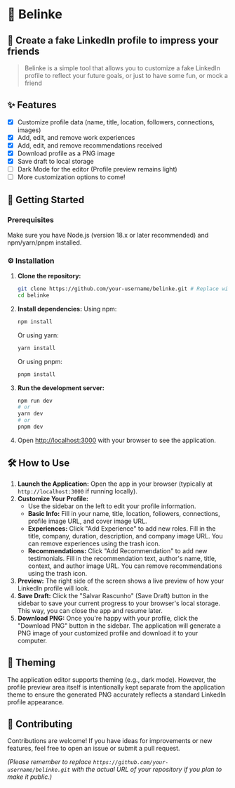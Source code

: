 # 🐝 Belinke
## 🚧 Create a fake LinkedIn profile to impress your friends
> Belinke is a simple tool that allows you to customize a fake LinkedIn profile to reflect your future goals, or just to have some fun, or mock a friend

## ✨ Features
- [x] Customize profile data (name, title, location, followers, connections, images)
- [x] Add, edit, and remove work experiences
- [x] Add, edit, and remove recommendations received
- [x] Download profile as a PNG image
- [x] Save draft to local storage
- [ ] Dark Mode for the editor (Profile preview remains light)
- [ ] More customization options to come!

## 🚀 Getting Started

### Prerequisites

Make sure you have Node.js (version 18.x or later recommended) and npm/yarn/pnpm installed.

### ⚙️ Installation

1.  **Clone the repository:**
    ```bash
    git clone https://github.com/your-username/belinke.git # Replace with your actual repo URL
    cd belinke
    ```

2.  **Install dependencies:**
    Using npm:
    ```bash
    npm install
    ```
    Or using yarn:
    ```bash
    yarn install
    ```
    Or using pnpm:
    ```bash
    pnpm install
    ```

3.  **Run the development server:**
    ```bash
    npm run dev
    # or
    yarn dev
    # or
    pnpm dev
    ```

4.  Open [http://localhost:3000](http://localhost:3000) with your browser to see the application.

## 🛠️ How to Use

1.  **Launch the Application:** Open the app in your browser (typically at `http://localhost:3000` if running locally).
2.  **Customize Your Profile:**
    *   Use the sidebar on the left to edit your profile information.
    *   **Basic Info:** Fill in your name, title, location, followers, connections, profile image URL, and cover image URL.
    *   **Experiences:** Click "Add Experience" to add new roles. Fill in the title, company, duration, description, and company image URL. You can remove experiences using the trash icon.
    *   **Recommendations:** Click "Add Recommendation" to add new testimonials. Fill in the recommendation text, author's name, title, context, and author image URL. You can remove recommendations using the trash icon.
3.  **Preview:** The right side of the screen shows a live preview of how your LinkedIn profile will look.
4.  **Save Draft:** Click the "Salvar Rascunho" (Save Draft) button in the sidebar to save your current progress to your browser's local storage. This way, you can close the app and resume later.
5.  **Download PNG:** Once you're happy with your profile, click the "Download PNG" button in the sidebar. The application will generate a PNG image of your customized profile and download it to your computer.

## 🎨 Theming

The application editor supports theming (e.g., dark mode). However, the profile preview area itself is intentionally kept separate from the application theme to ensure the generated PNG accurately reflects a standard LinkedIn profile appearance.

## 🤝 Contributing

Contributions are welcome! If you have ideas for improvements or new features, feel free to open an issue or submit a pull request.

*(Please remember to replace `https://github.com/your-username/belinke.git` with the actual URL of your repository if you plan to make it public.)*



